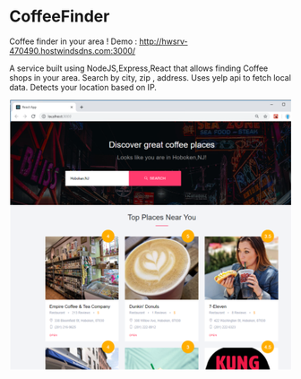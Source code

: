 # CoffeeFinder
Coffee finder in your area ! Demo : http://hwsrv-470490.hostwindsdns.com:3000/

A service built using NodeJS,Express,React that allows finding Coffee shops in your area. Search by city, zip , address. Uses yelp api to fetch local data. Detects your location based on IP.

![Demo](https://raw.githubusercontent.com/kinjal-codes/CoffeeFinder/master/demo1.png)
